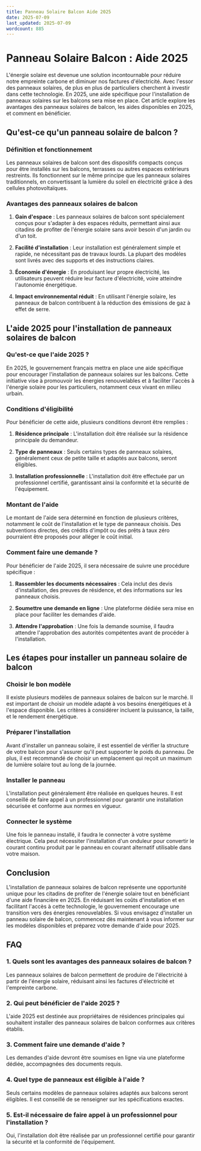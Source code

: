 ```yaml
---
title: Panneau Solaire Balcon Aide 2025
date: 2025-07-09
last_updated: 2025-07-09
wordcount: 885
---
```


# Panneau Solaire Balcon : Aide 2025

L'énergie solaire est devenue une solution incontournable pour réduire notre empreinte carbone et diminuer nos factures d'électricité. Avec l'essor des panneaux solaires, de plus en plus de particuliers cherchent à investir dans cette technologie. En 2025, une aide spécifique pour l'installation de panneaux solaires sur les balcons sera mise en place. Cet article explore les avantages des panneaux solaires de balcon, les aides disponibles en 2025, et comment en bénéficier.

## Qu'est-ce qu'un panneau solaire de balcon ?

### Définition et fonctionnement

Les panneaux solaires de balcon sont des dispositifs compacts conçus pour être installés sur les balcons, terrasses ou autres espaces extérieurs restreints. Ils fonctionnent sur le même principe que les panneaux solaires traditionnels, en convertissant la lumière du soleil en électricité grâce à des cellules photovoltaïques.

### Avantages des panneaux solaires de balcon

1. **Gain d'espace** : Les panneaux solaires de balcon sont spécialement conçus pour s'adapter à des espaces réduits, permettant ainsi aux citadins de profiter de l'énergie solaire sans avoir besoin d'un jardin ou d'un toit.
   
2. **Facilité d'installation** : Leur installation est généralement simple et rapide, ne nécessitant pas de travaux lourds. La plupart des modèles sont livrés avec des supports et des instructions claires.

3. **Économie d'énergie** : En produisant leur propre électricité, les utilisateurs peuvent réduire leur facture d'électricité, voire atteindre l'autonomie énergétique.

4. **Impact environnemental réduit** : En utilisant l'énergie solaire, les panneaux de balcon contribuent à la réduction des émissions de gaz à effet de serre.

## L'aide 2025 pour l'installation de panneaux solaires de balcon

### Qu'est-ce que l'aide 2025 ?

En 2025, le gouvernement français mettra en place une aide spécifique pour encourager l'installation de panneaux solaires sur les balcons. Cette initiative vise à promouvoir les énergies renouvelables et à faciliter l'accès à l'énergie solaire pour les particuliers, notamment ceux vivant en milieu urbain.

### Conditions d'éligibilité

Pour bénéficier de cette aide, plusieurs conditions devront être remplies :

1. **Résidence principale** : L'installation doit être réalisée sur la résidence principale du demandeur.

2. **Type de panneaux** : Seuls certains types de panneaux solaires, généralement ceux de petite taille et adaptés aux balcons, seront éligibles.

3. **Installation professionnelle** : L'installation doit être effectuée par un professionnel certifié, garantissant ainsi la conformité et la sécurité de l'équipement.

### Montant de l'aide

Le montant de l'aide sera déterminé en fonction de plusieurs critères, notamment le coût de l'installation et le type de panneaux choisis. Des subventions directes, des crédits d'impôt ou des prêts à taux zéro pourraient être proposés pour alléger le coût initial.

### Comment faire une demande ?

Pour bénéficier de l'aide 2025, il sera nécessaire de suivre une procédure spécifique :

1. **Rassembler les documents nécessaires** : Cela inclut des devis d'installation, des preuves de résidence, et des informations sur les panneaux choisis.

2. **Soumettre une demande en ligne** : Une plateforme dédiée sera mise en place pour faciliter les demandes d'aide.

3. **Attendre l'approbation** : Une fois la demande soumise, il faudra attendre l'approbation des autorités compétentes avant de procéder à l'installation.

## Les étapes pour installer un panneau solaire de balcon

### Choisir le bon modèle

Il existe plusieurs modèles de panneaux solaires de balcon sur le marché. Il est important de choisir un modèle adapté à vos besoins énergétiques et à l'espace disponible. Les critères à considérer incluent la puissance, la taille, et le rendement énergétique.

### Préparer l'installation

Avant d'installer un panneau solaire, il est essentiel de vérifier la structure de votre balcon pour s'assurer qu'il peut supporter le poids du panneau. De plus, il est recommandé de choisir un emplacement qui reçoit un maximum de lumière solaire tout au long de la journée.

### Installer le panneau

L'installation peut généralement être réalisée en quelques heures. Il est conseillé de faire appel à un professionnel pour garantir une installation sécurisée et conforme aux normes en vigueur.

### Connecter le système

Une fois le panneau installé, il faudra le connecter à votre système électrique. Cela peut nécessiter l'installation d'un onduleur pour convertir le courant continu produit par le panneau en courant alternatif utilisable dans votre maison.

## Conclusion

L'installation de panneaux solaires de balcon représente une opportunité unique pour les citadins de profiter de l'énergie solaire tout en bénéficiant d'une aide financière en 2025. En réduisant les coûts d'installation et en facilitant l'accès à cette technologie, le gouvernement encourage une transition vers des énergies renouvelables. Si vous envisagez d'installer un panneau solaire de balcon, commencez dès maintenant à vous informer sur les modèles disponibles et préparez votre demande d'aide pour 2025.

## FAQ

### 1. Quels sont les avantages des panneaux solaires de balcon ?

Les panneaux solaires de balcon permettent de produire de l'électricité à partir de l'énergie solaire, réduisant ainsi les factures d'électricité et l'empreinte carbone.

### 2. Qui peut bénéficier de l'aide 2025 ?

L'aide 2025 est destinée aux propriétaires de résidences principales qui souhaitent installer des panneaux solaires de balcon conformes aux critères établis.

### 3. Comment faire une demande d'aide ?

Les demandes d'aide devront être soumises en ligne via une plateforme dédiée, accompagnées des documents requis.

### 4. Quel type de panneaux est éligible à l'aide ?

Seuls certains modèles de panneaux solaires adaptés aux balcons seront éligibles. Il est conseillé de se renseigner sur les spécifications exactes.

### 5. Est-il nécessaire de faire appel à un professionnel pour l'installation ?

Oui, l'installation doit être réalisée par un professionnel certifié pour garantir la sécurité et la conformité de l'équipement.